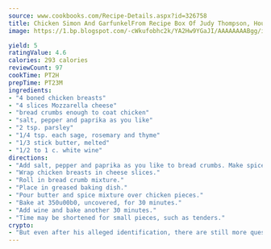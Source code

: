 ```yaml
---
source: www.cookbooks.com/Recipe-Details.aspx?id=326758
title: Chicken Simon And GarfunkelFrom Recipe Box Of Judy Thompson, Houston, Texas  
image: https://1.bp.blogspot.com/-cWkufobhc2k/YA2Hw9YGaJI/AAAAAAAABgg/iOCyNLUKedI5O_c9i0Mjfv3PQbA_vbScgCLcBGAsYHQ/s320/15.png

yield: 5
ratingValue: 4.6
calories: 293 calories
reviewCount: 97
cookTime: PT2H
prepTime: PT23M
ingredients:
- "4 boned chicken breasts"
- "4 slices Mozzarella cheese"
- "bread crumbs enough to coat chicken"
- "salt, pepper and paprika as you like"
- "2 tsp. parsley"
- "1/4 tsp. each sage, rosemary and thyme"
- "1/3 stick butter, melted"
- "1/2 to 1 c. white wine"
directions:
- "Add salt, pepper and paprika as you like to bread crumbs. Make spice mixture of parsley, sage, rosemary and thyme; set aside."
- "Wrap chicken breasts in cheese slices."
- "Roll in bread crumb mixture."
- "Place in greased baking dish."
- "Pour butter and spice mixture over chicken pieces."
- "Bake at 350u00b0, uncovered, for 30 minutes."
- "Add wine and bake another 30 minutes."
- "Time may be shortened for small pieces, such as tenders."
crypto:
- "But even after his alleged identification, there are still more questions than answers about the enigmatic creator of Bitcoin."
---
```

